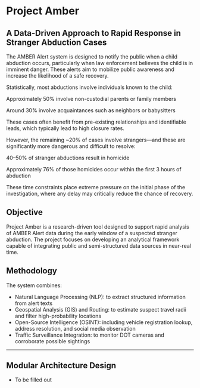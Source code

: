 # Project Amber
## A Data-Driven Approach to Rapid Response in Stranger Abduction Cases

The AMBER Alert system is designed to notify the public when a child abduction occurs, particularly when law enforcement believes the child is in imminent danger. These alerts aim to mobilize public awareness and increase the likelihood of a safe recovery.

Statistically, most abductions involve individuals known to the child:

Approximately 50% involve non-custodial parents or family members

Around 30% involve acquaintances such as neighbors or babysitters

These cases often benefit from pre-existing relationships and identifiable leads, which typically lead to high closure rates.

However, the remaining ~20% of cases involve strangers—and these are significantly more dangerous and difficult to resolve:

40–50% of stranger abductions result in homicide

Approximately 76% of those homicides occur within the first 3 hours of abduction

These time constraints place extreme pressure on the initial phase of the investigation, where any delay may critically reduce the chance of recovery.

## Objective

Project Amber is a research-driven tool designed to support rapid analysis of AMBER Alert data during the early window of a suspected stranger abduction. The project focuses on developing an analytical framework capable of integrating public and semi-structured data sources in near-real time.

## Methodology

The system combines:

- Natural Language Processing (NLP): to extract structured information from alert texts
- Geospatial Analysis (GIS) and Routing: to estimate suspect travel radii and filter high-probability locations
- Open-Source Intelligence (OSINT): including vehicle registration lookup, address resolution, and social media observation
- Traffic Surveillance Integration: to monitor DOT cameras and corroborate possible sightings

----------------------------------------------------------

## Modular Architecture Design 

- To be filled out



